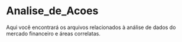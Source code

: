 # Analise_de_Acoes

Aqui você encontrará os arquivos relacionados à análise de dados do mercado financeiro e áreas correlatas.
